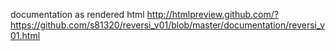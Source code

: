 documentation as rendered html
http://htmlpreview.github.com/?https://github.com/s81320/reversi_v01/blob/master/documentation/reversi_v01.html
